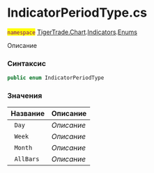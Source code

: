 
# IndicatorPeriodType.cs
<mark style="color:purple;">`namespace`</mark> [TigerTrade.Chart](../../../../../TigerTrade.Chart.md).[Indicators](../../../../../TigerTrade.Chart/Indicators.md).[Enums](../../../../../TigerTrade.Chart/Indicators/Enums.md)



Описание

### Синтаксис
```csharp
public enum IndicatorPeriodType
```


### Значения
| Название | Описание |
| --- | --- |
| ` Day` | *Описание* |
| ` Week` | *Описание* |
| ` Month` | *Описание* |
| ` AllBars` | *Описание* |



